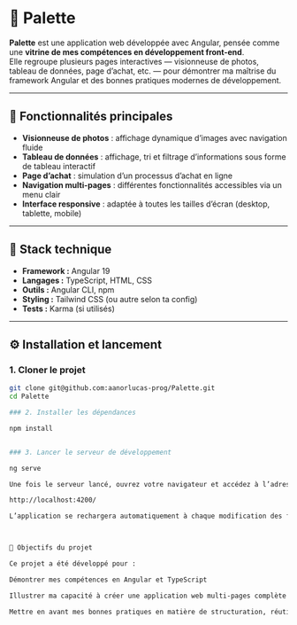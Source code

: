 # 🎨 Palette

**Palette** est une application web développée avec Angular, pensée comme une **vitrine de mes compétences en développement front-end**.  
Elle regroupe plusieurs pages interactives — visionneuse de photos, tableau de données, page d’achat, etc. — pour démontrer ma maîtrise du framework Angular et des bonnes pratiques modernes de développement.

---

## 🚀 Fonctionnalités principales

- **Visionneuse de photos** : affichage dynamique d’images avec navigation fluide
- **Tableau de données** : affichage, tri et filtrage d’informations sous forme de tableau interactif
- **Page d’achat** : simulation d’un processus d’achat en ligne
- **Navigation multi-pages** : différentes fonctionnalités accessibles via un menu clair
- **Interface responsive** : adaptée à toutes les tailles d’écran (desktop, tablette, mobile)

---

## 🧰 Stack technique

- **Framework :** Angular 19
- **Langages :** TypeScript, HTML, CSS
- **Outils :** Angular CLI, npm
- **Styling :** Tailwind CSS (ou autre selon ta config)
- **Tests :** Karma (si utilisés)

---

## ⚙️ Installation et lancement

### 1. Cloner le projet

```bash
git clone git@github.com:aanorlucas-prog/Palette.git
cd Palette

### 2. Installer les dépendances

npm install


### 3. Lancer le serveur de développement

ng serve

Une fois le serveur lancé, ouvrez votre navigateur et accédez à l’adresse :

http://localhost:4200/

L’application se rechargera automatiquement à chaque modification des fichiers sources.



🎯 Objectifs du projet

Ce projet a été développé pour :

Démontrer mes compétences en Angular et TypeScript

Illustrer ma capacité à créer une application web multi-pages complète et interactive

Mettre en avant mes bonnes pratiques en matière de structuration, réutilisabilité et lisibilité du code
```
